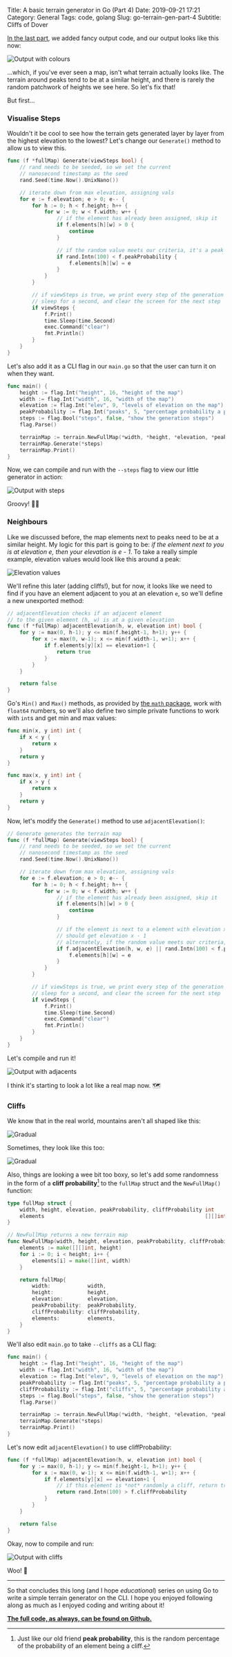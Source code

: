 Title: A basic terrain generator in Go (Part 4)
Date: 2019-09-21 17:21
Category: General
Tags: code, golang
Slug: go-terrain-gen-part-4
Subtitle: Cliffs of Dover

[In the last part][1], we added fancy output code, and our output looks like
this now:

![Output with colours]({filename}/images/go-terrain-gen/p4-output-initial.png)

...which, if you've ever seen a map, isn't what terrain actually looks like.
The terrain around peaks tend to be at a similar height, and there is rarely
the random patchwork of heights we see here. So let's fix that!

But first...

### Visualise Steps

Wouldn't it be cool to see how the terrain gets generated layer by layer
from the highest elevation to the lowest? Let's change our `Generate()`
method to allow us to view this.

```go
func (f *fullMap) Generate(viewSteps bool) {
	// rand needs to be seeded, so we set the current
	// nanosecond timestamp as the seed
	rand.Seed(time.Now().UnixNano())

	// iterate down from max elevation, assigning vals
	for e := f.elevation; e > 0; e-- {
		for h := 0; h < f.height; h++ {
			for w := 0; w < f.width; w++ {
				// if the element has already been assigned, skip it
				if f.elements[h][w] > 0 {
					continue
				}

				// if the random value meets our criteria, it's a peak
				if rand.Intn(100) < f.peakProbability {
					f.elements[h][w] = e
				}
			}
		}

		// if viewSteps is true, we print every step of the generation process,
		// sleep for a second, and clear the screen for the next step
		if viewSteps {
			f.Print()
			time.Sleep(time.Second)
			exec.Command("clear")
			fmt.Println()
		}
	}
}
```

Let's also add it as a CLI flag in our `main.go` so that the user can
turn it on when they want.

```go
func main() {
	height := flag.Int("height", 16, "height of the map")
	width := flag.Int("width", 16, "width of the map")
	elevation := flag.Int("elev", 9, "levels of elevation on the map")
	peakProbability := flag.Int("peaks", 5, "percentage probability a peak will randomly appear")
	steps := flag.Bool("steps", false, "show the generation steps")
	flag.Parse()

	terrainMap := terrain.NewFullMap(*width, *height, *elevation, *peakProbability)
	terrainMap.Generate(*steps)
	terrainMap.Print()
}
```

Now, we can compile and run with the `--steps` flag to view our little
generator in action:

![Output with steps]({filename}/images/go-terrain-gen/p4-output-steps.gif)

Groovy! 💃🏽

### Neighbours

Like we discussed before, the map elements next to peaks need to be at a similar
height. My logic for this part is going to be: _if the element next to you is at
elevation e, then your elevation is e - 1_. To take a really simple example,
elevation values would look like this around a peak:

![Elevation values]({filename}/images/go-terrain-gen/p4-elevation-values.png)

We'll refine this later (adding cliffs!), but for now, it looks like we need to
find if you have an element adjacent to you at an elevation `e`, so we'll define
a new unexported method:

```go
// adjacentElevation checks if an adjacent element
// to the given element (h, w) is at a given elevation
func (f *fullMap) adjacentElevation(h, w, elevation int) bool {
	for y := max(0, h-1); y <= min(f.height-1, h+1); y++ {
		for x := max(0, w-1); x <= min(f.width-1, w+1); x++ {
			if f.elements[y][x] == elevation+1 {
				return true
			}
		}
	}

	return false
}
```

Go's `Min()` and `Max()` methods, as provided by [the `math` package][2], work with
`float64` numbers, so we'll also define two simple private functions to work with
`int`s and get min and max values:

```go
func min(x, y int) int {
	if x < y {
		return x
	}
	return y
}

func max(x, y int) int {
	if x > y {
		return x
	}
	return y
}
```

Now, let's modify the `Generate()` method to use `adjacentElevation()`:

```go
// Generate generates the terrain map
func (f *fullMap) Generate(viewSteps bool) {
	// rand needs to be seeded, so we set the current
	// nanosecond timestamp as the seed
	rand.Seed(time.Now().UnixNano())

	// iterate down from max elevation, assigning vals
	for e := f.elevation; e > 0; e-- {
		for h := 0; h < f.height; h++ {
			for w := 0; w < f.width; w++ {
				// if the element has already been assigned, skip it
				if f.elements[h][w] > 0 {
					continue
				}

				// if the element is next to a element with elevation x, it
				// should get elevation x - 1
				// alternately, if the random value meets our criteria, it's a peak
				if f.adjacentElevation(h, w, e) || rand.Intn(100) < f.peakProbability {
					f.elements[h][w] = e
				}
			}
		}

		// if viewSteps is true, we print every step of the generation process,
		// sleep for a second, and clear the screen for the next step
		if viewSteps {
			f.Print()
			time.Sleep(time.Second)
			exec.Command("clear")
			fmt.Println()
		}
	}
}
```

Let's compile and run it!

![Output with adjacents]({filename}/images/go-terrain-gen/p4-output-with-adjacent.gif)

I think it's starting to look a lot like a real map now. 🗺

### Cliffs

We know that in the real world, mountains aren't all shaped like this:

![Gradual]({filename}/images/go-terrain-gen/p4-gradual.png)

Sometimes, they look like this too:

![Gradual]({filename}/images/go-terrain-gen/p4-cliff.png)

Also, things are looking a wee bit too boxy, so let's add some randomness in the
form of a **cliff probability**[^1] to the `fullMap` struct and the `NewFullMap()`
function:

```go
type fullMap struct {
	width, height, elevation, peakProbability, cliffProbability int
	elements                                                    [][]int
}

// NewFullMap returns a new terrain map
func NewFullMap(width, height, elevation, peakProbability, cliffProbability int) fullMap {
	elements := make([][]int, height)
	for i := 0; i < height; i++ {
		elements[i] = make([]int, width)
	}

	return fullMap{
		width:            width,
		height:           height,
		elevation:        elevation,
		peakProbability:  peakProbability,
		cliffProbability: cliffProbability,
		elements:         elements,
	}
}
```

We'll also edit `main.go` to take `--cliffs` as a CLI flag:

```go
func main() {
	height := flag.Int("height", 16, "height of the map")
	width := flag.Int("width", 16, "width of the map")
	elevation := flag.Int("elev", 9, "levels of elevation on the map")
	peakProbability := flag.Int("peaks", 5, "percentage probability a peak will randomly appear")
	cliffProbability := flag.Int("cliffs", 5, "percentage probability a cliff will randomly appear")
	steps := flag.Bool("steps", false, "show the generation steps")
	flag.Parse()

	terrainMap := terrain.NewFullMap(*width, *height, *elevation, *peakProbability, *cliffProbability)
	terrainMap.Generate(*steps)
	terrainMap.Print()
}
```

Let's now edit `adjacentElevation()` to use cliffProbability:

```go
func (f *fullMap) adjacentElevation(h, w, elevation int) bool {
	for y := max(0, h-1); y <= min(f.height-1, h+1); y++ {
		for x := max(0, w-1); x <= min(f.width-1, w+1); x++ {
			if f.elements[y][x] == elevation+1 {
				// if this element is *not* randomly a cliff, return true
				return rand.Intn(100) > f.cliffProbability
			}
		}
	}

	return false
}
```

Okay, now to compile and run:

![Output with cliffs]({filename}/images/go-terrain-gen/p4-output-cliffs.png)

Woo! 🥂

---

So that concludes this long (and I hope _educational_) series on using
Go to write a simple terrain generator on the CLI. I hope you enjoyed
following along as much as I enjoyed coding and writing about it!

[**The full code, as always, can be found on Github.**][3]

[^1]: Just like our old friend **peak probability**, this is the random percentage
    of the probability of an element being a cliff.

[1]: {filename}/go-terrain-gen-part-3.md
[2]: https://golang.org/pkg/math/
[3]: https://github.com/janithl/go-terrain-gen/tree/master/part4
